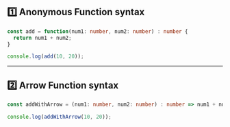 ## 1️⃣ Anonymous Function syntax

```typescript
const add = function(num1: number, num2: number) : number {
  return num1 + num2;
}

console.log(add(10, 20));
```

---
## 2️⃣ Arrow Function syntax

```typescript
const addWithArrow = (num1: number, num2: number) : number => num1 + num2;

console.log(addWithArrow(10, 20));
```
